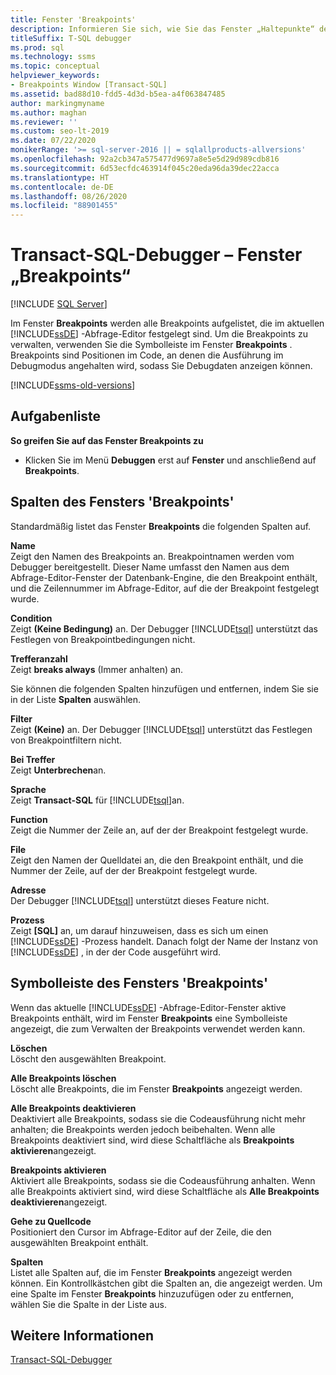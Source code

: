 ```yaml
---
title: Fenster 'Breakpoints'
description: Informieren Sie sich, wie Sie das Fenster „Haltepunkte“ des Datenbank-Engine-Abfrage-Editors zum Verwalten von Transact-SQL-Debuggerbreakpoints verwenden.
titleSuffix: T-SQL debugger
ms.prod: sql
ms.technology: ssms
ms.topic: conceptual
helpviewer_keywords:
- Breakpoints Window [Transact-SQL]
ms.assetid: bad88d10-fdd5-4d3d-b5ea-a4f063847485
author: markingmyname
ms.author: maghan
ms.reviewer: ''
ms.custom: seo-lt-2019
ms.date: 07/22/2020
monikerRange: '>= sql-server-2016 || = sqlallproducts-allversions'
ms.openlocfilehash: 92a2cb347a575477d9697a8e5e5d29d989cdb816
ms.sourcegitcommit: 6d53ecfdc463914f045c20eda96da39dec22acca
ms.translationtype: HT
ms.contentlocale: de-DE
ms.lasthandoff: 08/26/2020
ms.locfileid: "88901455"
---
```

# <a name="transact-sql-debugger---breakpoints-window"></a>Transact-SQL-Debugger – Fenster „Breakpoints“

 [!INCLUDE [SQL Server](../../includes/applies-to-version/sqlserver.md)]

Im Fenster **Breakpoints** werden alle Breakpoints aufgelistet, die im aktuellen [!INCLUDE[ssDE](../../includes/ssde-md.md)] -Abfrage-Editor festgelegt sind. Um die Breakpoints zu verwalten, verwenden Sie die Symbolleiste im Fenster **Breakpoints** . Breakpoints sind Positionen im Code, an denen die Ausführung im Debugmodus angehalten wird, sodass Sie Debugdaten anzeigen können.

[!INCLUDE[ssms-old-versions](../../includes/ssms-old-versions.md)]

## <a name="task-list"></a>Aufgabenliste

**So greifen Sie auf das Fenster Breakpoints zu**

- Klicken Sie im Menü **Debuggen** erst auf **Fenster** und anschließend auf **Breakpoints**.

## <a name="breakpoints-window-columns"></a>Spalten des Fensters 'Breakpoints'

Standardmäßig listet das Fenster **Breakpoints** die folgenden Spalten auf.  

**Name**  
Zeigt den Namen des Breakpoints an. Breakpointnamen werden vom Debugger bereitgestellt. Dieser Name umfasst den Namen aus dem Abfrage-Editor-Fenster der Datenbank-Engine, die den Breakpoint enthält, und die Zeilennummer im Abfrage-Editor, auf die der Breakpoint festgelegt wurde.  

**Condition**  
Zeigt **(Keine Bedingung)** an. Der Debugger [!INCLUDE[tsql](../../includes/tsql-md.md)] unterstützt das Festlegen von Breakpointbedingungen nicht.

**Trefferanzahl**  
Zeigt **breaks always** (Immer anhalten) an.

Sie können die folgenden Spalten hinzufügen und entfernen, indem Sie sie in der Liste **Spalten** auswählen.  

**Filter**  
Zeigt **(Keine)** an. Der Debugger [!INCLUDE[tsql](../../includes/tsql-md.md)] unterstützt das Festlegen von Breakpointfiltern nicht.

**Bei Treffer**  
Zeigt **Unterbrechen**an.

**Sprache**  
Zeigt **Transact-SQL** für [!INCLUDE[tsql](../../includes/tsql-md.md)]an.  

**Function**  
Zeigt die Nummer der Zeile an, auf der der Breakpoint festgelegt wurde.  

**File**  
Zeigt den Namen der Quelldatei an, die den Breakpoint enthält, und die Nummer der Zeile, auf der der Breakpoint festgelegt wurde.

**Adresse**  
Der Debugger [!INCLUDE[tsql](../../includes/tsql-md.md)] unterstützt dieses Feature nicht.  

**Prozess**  
Zeigt **[SQL]** an, um darauf hinzuweisen, dass es sich um einen [!INCLUDE[ssDE](../../includes/ssde-md.md)] -Prozess handelt. Danach folgt der Name der Instanz von [!INCLUDE[ssDE](../../includes/ssde-md.md)] , in der der Code ausgeführt wird.

## <a name="breakpoints-window-toolbar"></a>Symbolleiste des Fensters 'Breakpoints'

Wenn das aktuelle [!INCLUDE[ssDE](../../includes/ssde-md.md)] -Abfrage-Editor-Fenster aktive Breakpoints enthält, wird im Fenster **Breakpoints** eine Symbolleiste angezeigt, die zum Verwalten der Breakpoints verwendet werden kann.

**Löschen**  
Löscht den ausgewählten Breakpoint.

**Alle Breakpoints löschen**  
Löscht alle Breakpoints, die im Fenster **Breakpoints** angezeigt werden.  

**Alle Breakpoints deaktivieren**  
Deaktiviert alle Breakpoints, sodass sie die Codeausführung nicht mehr anhalten; die Breakpoints werden jedoch beibehalten. Wenn alle Breakpoints deaktiviert sind, wird diese Schaltfläche als **Breakpoints aktivieren**angezeigt.

**Breakpoints aktivieren**  
Aktiviert alle Breakpoints, sodass sie die Codeausführung anhalten. Wenn alle Breakpoints aktiviert sind, wird diese Schaltfläche als **Alle Breakpoints deaktivieren**angezeigt.  

**Gehe zu Quellcode**  
Positioniert den Cursor im Abfrage-Editor auf der Zeile, die den ausgewählten Breakpoint enthält.

**Spalten**  
Listet alle Spalten auf, die im Fenster **Breakpoints** angezeigt werden können. Ein Kontrollkästchen gibt die Spalten an, die angezeigt werden. Um eine Spalte im Fenster **Breakpoints** hinzuzufügen oder zu entfernen, wählen Sie die Spalte in der Liste aus.

## <a name="see-also"></a>Weitere Informationen

[Transact-SQL-Debugger](../../relational-databases/scripting/transact-sql-debugger.md)

